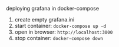 deploying grafana in docker-compose
1. create empty grafana.ini
2. start container:
 ```docker-compose up -d```
3. open in browser:  ```http://localhost:3000 ```
4. stop container:  ```docker-compose down```
